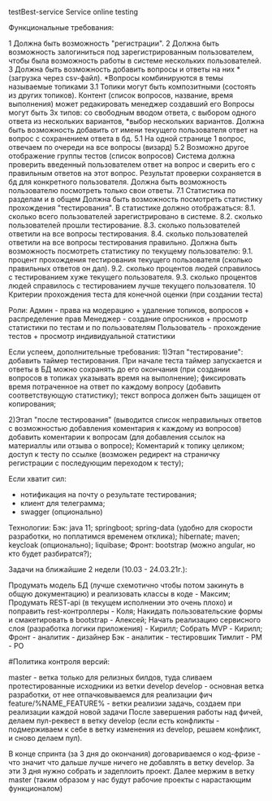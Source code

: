 testBest-service
Service online testing

Функциональные требования:

1 Должна быть возможность "регистрации".
2 Должна быть возможность залогиниться под зарегистрированным пользователем, чтобы была возможность работы в системе нескольких пользователей.
3 Должна быть возможность добавить вопросы и ответы на них *(загрузка через csv-файл). *Вопросы комбинируются в темы называемые топиками
3.1 Топики могут быть композитными (состоять из других топиков). Контент (список вопросов, название, время выполнения) может редакировать менеджер создавший его
Вопросы могут быть 3х типов: со свободным вводом ответа, с выбором одного ответа из нескольких вариантов, *выбор нескольких вариантов.
Должна быть возможность добавить от имени текущего пользователя ответ на вопрос с сохранением ответа в бд. 
5.1 На одной странице 1 вопрос, отвечаем по очереди на все вопросы (визард)
5.2 Возможно другое отображение группы тестов (список вопросов)
Система должна проверить введенный пользователем ответ на вопрос и сверить его с правильным ответов на этот вопрос. Результат проверки сохраняется в бд для конкретного пользователя.
Должна быть возможность пользователю посмотреть только свои ответы. 
7.1 Статистика по разделам и в общем
Должна быть возможность посмотреть статистику прохождения "тестирования". В статистике должно отображаться: 
  8.1. сколько всего пользователей зарегистрировано в системе. 
  8.2. сколько пользователей прошли тестирование. 
  8.3. сколько пользователей ответили на все вопросы тестирования. 
  8.4. сколько пользователей ответили на все вопросы тестирования правильно.
Должна быть возможность посмотреть статистику по текущему пользователю: 
  9.1. процент прохождения тестирования текущего пользователя (сколько правильных ответов он дал). 
  9.2. сколько процентов людей справилось с тестированием хуже текущего пользователя.
  9.3. сколько процентов людей справилось с тестированием лучше текущего пользователя.
10 Критерии прохождения теста для конечной оценки (при создании теста)

Роли: 
Админ - права на модерацию + удаление топиков, вопросов + распределение прав 
Менеджер - создание опросников + просмотр статистики по тестам и по пользователям 
Пользователь - прохождение тестов + просмотр индивидуальной статистики

Если успеем, дополнительные требования: 
1)Этап "тестирование":
добавить таймер тестирования. При начале теста таймер запускается и ответы в БД можно сохранять до его окончания (при создании вопросов в топиках указывать время на выполнение);
фиксировать время потраченное на ответ по каждому вопросу (добавить соответствующую статистику);
текст вопроса должен быть защищен от копирования; 

2)Этап "после тестирования" (выводится список неправильных ответов с возможностью добавления коментария к каждому из вопросов)
добавить коментарии к вопросам (для добавления ссылок на материаллы или отзыва о вопросе);
Коментарий к топику целиком;
доступ к тесту по ссылке (возможен редирект на страничку регистрации с последующим переходом к тесту);

Если хватит сил:
- нотификация на почту о результате тестирования;
- клиент для телеграмма;
- swagger (опционально)

Технологии: 
Бэк:
  java 11;
  springboot;
  spring-data (удобно для скорости разработки, но поплатимся временем отклика);
  hibernate;
  maven;
  keycloak (опционально);
  liquibase; 
Фронт:
  bootstrap (можно angular, но кто будет разбиратся?);


Задачи на ближайшие 2 недели (10.03 - 24.03.21г.):

Продумать модель БД (лучше схемотично чтобы потом закинуть в общую документацию) и реализовать классы в коде - Максим;
Продумать REST-api (в текущем исполнении это очень плохо) и поправить rest-контроллеры - Коля;
Накидать пользовательские формы и смакетировать в bootstrap - Алексей;
Начать реализацию сервисного слоя (разработка логики приложения) - Кирилл;
Собрать MVP - Кирилл;
Фронт - аналитик - дизайнер Бэк - аналитик - тестировшик Тимлит - РM - PO

#Политика контроля версий:

master - ветка только для релизных билдов, туда сливаем протестированные исходники из ветки develop
develop - основная ветка разработки, от нее отпачковываемся для реализации фич
feature/%NAME_FEATURE% - ветки реализии задачь, создаем при реализации каждой новой задачи После завершения работы над фичей, делаем пул-реквест в ветку develop (если есть конфликты - подмерживаем к себе в ветку изменения из develop, решаем конфликт, и сново делаем пул).

В конце спринта (за 3 дня до окончания) договариваемся о код-фризе - что значит что дальше лучше ничего не добавлять в ветку develop. За эти 3 дня нужно собрать и задеплоить проект. Далее мержим в ветку master (таким образом у нас будут рабочие проекты с нарастающим функционалом)
